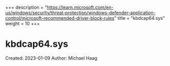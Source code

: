 +++
description = "https://learn.microsoft.com/en-us/windows/security/threat-protection/windows-defender-application-control/microsoft-recommended-driver-block-rules"
title = "kbdcap64.sys"
weight = 10
+++

# kbdcap64.sys

Created: 2023-01-09
Author: Michael Haag


